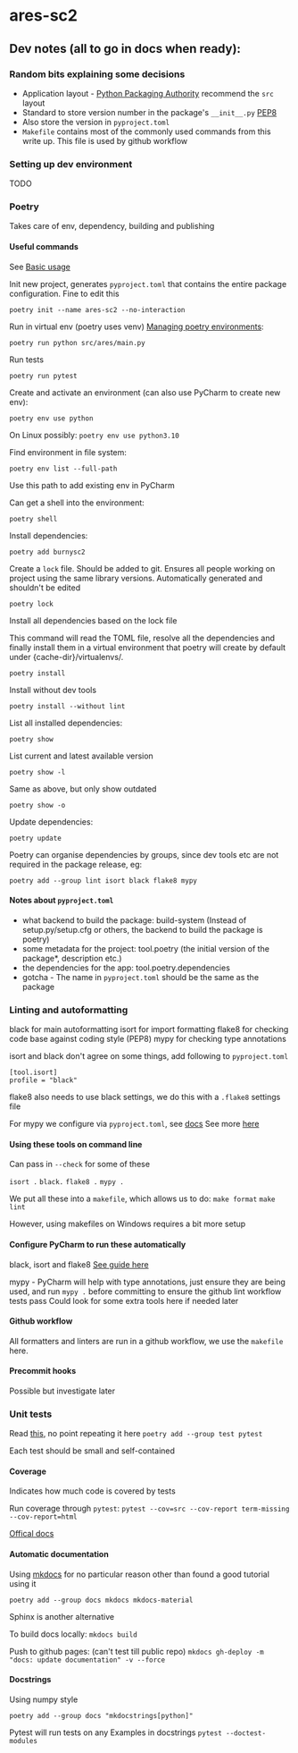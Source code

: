 # ares-sc2

## Dev notes (all to go in docs when ready):

### Random bits explaining some decisions
 - Application layout - [Python Packaging Authority](https://packaging.python.org/en/latest/tutorials/packaging-projects/)
recommend the `src` layout
 - Standard to store version number in the package's `__init__.py` [PEP8](https://peps.python.org/pep-0008/)
 - Also store the version in `pyproject.toml`
 - `Makefile` contains most of the commonly used commands from this write up. This file is used by github workflow


### Setting up dev environment
TODO


### Poetry
Takes care of env, dependency, building and publishing
#### Useful commands
See [Basic usage](https://python-poetry.org/docs/basic-usage/)


Init new project, generates `pyproject.toml` that contains the entire package configuration. Fine to edit this

```poetry init --name ares-sc2 --no-interaction```

Run in virtual env (poetry uses venv) [Managing poetry environments](https://python-poetry.org/docs/managing-environments/):

```poetry run python src/ares/main.py```

Run tests

```poetry run pytest```

Create and activate an environment (can also use PyCharm to create new env):

```poetry env use python```

On Linux possibly:
```poetry env use python3.10```

Find environment in file system:

```poetry env list --full-path```

Use this path to add existing env in PyCharm

Can get a shell into the environment:

```poetry shell```

Install dependencies:

```poetry add burnysc2```

Create a `lock` file. Should be added to git. Ensures all people working on project using the same library versions.
Automatically generated and shouldn't be edited

```poetry lock```

Install all dependencies based on the lock file

This command will read the TOML file, resolve all the dependencies and finally install them in a virtual environment 
that poetry will create by default under {cache-dir}/virtualenvs/. 

```poetry install```

Install without dev tools

```poetry install --without lint```

List all installed dependencies:

```poetry show```

List current and latest available version

```poetry show -l```

Same as above, but only show outdated

```poetry show -o```

Update dependencies:

```poetry update```

Poetry can organise dependencies by groups, since dev tools etc are not required in the package release, eg:

```poetry add --group lint isort black flake8 mypy```


#### Notes about `pyproject.toml`
 - what backend to build the package: build-system (Instead of setup.py/setup.cfg or others, the backend to build the package is poetry)
 - some metadata for the project: tool.poetry (the initial version of the package*, description etc.)
 - the dependencies for the app: tool.poetry.dependencies
 - gotcha - The name in `pyproject.toml` should be the same as the package

### Linting and autoformatting
black for main autoformatting
isort for import formatting
flake8 for checking code base against coding style (PEP8)
mypy for checking type annotations 

isort and black don't agree on some things, add following to `pyproject.toml`
```
[tool.isort]
profile = "black"
```

flake8 also needs to use black settings, we do this with a `.flake8` settings file

For mypy we configure via `pyproject.toml`, see [docs](https://mypy.readthedocs.io/en/stable/config_file.html#using-a-pyproject-toml)
See more [here](https://mypy.readthedocs.io/en/stable/running_mypy.html)

#### Using these tools on command line

Can pass in `--check` for some of these

`isort .`
`black.`
`flake8 .`
`mypy .`

We put all these into a `makefile`, which allows us to do:
`make format`
`make lint`

However, using makefiles on Windows requires a bit more setup

#### Configure PyCharm to run these automatically
black, isort and flake8 [See guide here](https://johschmidt42.medium.com/automate-linting-formatting-in-pycharm-with-your-favourite-tools-de03e856ee17)

mypy - PyCharm will help with type annotations, just ensure they are being used, and run `mypy .` before committing
to ensure the github lint workflow tests pass
Could look for some extra tools here if needed later

#### Github workflow
All formatters and linters are run in a github workflow, we use the `makefile` here.

#### Precommit hooks

Possible but investigate later

### Unit tests
Read [this](https://realpython.com/pytest-python-testing/), no point repeating it here
`poetry add --group test pytest`

Each test should be small and self-contained

#### Coverage
Indicates how much code is covered by tests

Run coverage through `pytest`:
`pytest --cov=src --cov-report term-missing --cov-report=html`

[Offical docs](https://coverage.readthedocs.io/en/6.5.0/config.html)


#### Automatic documentation
Using [mkdocs](https://www.mkdocs.org/) for no particular reason other than found a good tutorial using it

`poetry add --group docs mkdocs mkdocs-material`

Sphinx is another alternative

To build docs locally:
`mkdocs build`

Push to github pages: (can't test till public repo)
`mkdocs gh-deploy -m "docs: update documentation" -v --force`

#### Docstrings

Using numpy style

`poetry add --group docs "mkdocstrings[python]"`

Pytest will run tests on any Examples in docstrings
`pytest --doctest-modules`


